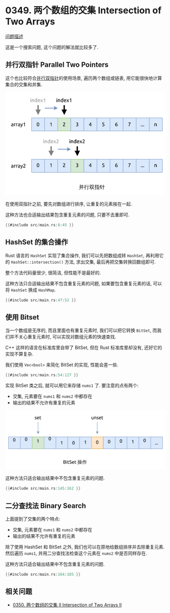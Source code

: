 # 0349. 两个数组的交集 Intersection of Two Arrays

[问题描述](../problems/0349.intersection-of-two-arrays/content.html)

这是一个搜索问题, 这个问题的解法就比较多了.

## 并行双指针 Parallel Two Pointers

这个也比较符合[并行双指针](../../two-pointers/parallel.md)的使用场景, 遍历两个数组或链表,
用它能很快地计算集合的交集和并集.

![parallel two-pointers](../../two-pointers/assets/parallel.svg)

在使用双指针之前, 要先对数组进行排序, 让重复的元素挨在一起.

这种方法也合适输出结果包含重复元素的问题, 只要不去重即可.

```rust
{{#include src/main.rs:8:45 }}
```

## HashSet 的集合操作

Rust 语言的 `HashSet` 实现了集合操作, 我们可以先把数组成转 `HashSet`, 再利用它的 `HashSet::intersection()` 方法,
求出交集, 最后再把交集转换回数组即可.

整个方法代码量很少, 很简洁, 但性能不是最好的.

这种方法只合适输出结果不包含重复元素的问题, 如果要包含重复元素的话, 可以将 `HashSet` 换成 `HashMap`.

```rust
{{#include src/main.rs:47:52 }}
```

## 使用 Bitset

当一个数组是无序的, 而且里面也有重复元素时, 我们可以把它转换 `BitSet`, 而我们并不关心重复元素时, 可以实现对数组元素的快速查找.

C++ 这样的语言在标准库里自带了 BitSet, 但在 Rust 标准库里却没有, 还好它的实现不算复杂.

我们使用 `Vec<bool>` 来简化 BitSet 的实现, 性能会差一些.

```rust
{{#include src/main.rs:54:127 }}
```

实现 BitSet 类之后, 就可以用它来存储 `nums1` 了. 要注意的点有两个:

- 交集, 元素要在 `nums1` 和 `nums2` 中都存在
- 输出的结果不允许有重复的元素

![bitset](assets/bitset.svg)

这种方法只适合输出结果中不包含重复元素的问题.

```rust
{{#include src/main.rs:145:162 }}
```

## 二分查找法 Binary Search

上面提到了交集的两个特点:

- 交集, 元素要在 `nums1` 和 `nums2` 中都存在
- 输出的结果不允许有重复的元素

除了使用 HashSet 和 BitSet 之外, 我们也可以在原地给数组排序并去除重复元素.
然后遍历 `nums1`, 并用二分查找法检查这个元素在 `nums2` 中是否同样存在.

这种方法只适合输出结果中不包含重复元素的问题.

```rust
{{#include src/main.rs:164:185 }}
```

## 相关问题

- [0350. 两个数组的交集 II Intersection of Two Arrays II](../0350.intersection-of-two-arrays-ii/index.md)

